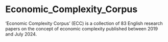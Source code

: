 # Economic_Complexity_Corpus
‘Economic Complexity Corpus’ (ECC) is a collection of 83 English research papers on the concept of economic complexity published between 2019 and July 2024.
